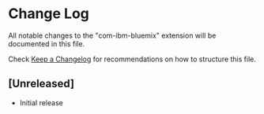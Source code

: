 # Change Log
All notable changes to the "com-ibm-bluemix" extension will be documented in this file.

Check [Keep a Changelog](http://keepachangelog.com/) for recommendations on how to structure this file.

## [Unreleased]
- Initial release
